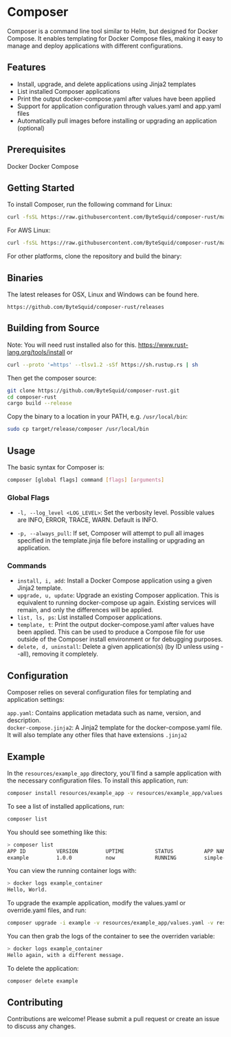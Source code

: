# Composer
Composer is a command line tool similar to Helm, but designed for Docker Compose. It enables templating for Docker Compose files, making it easy to manage and deploy applications with different configurations.

## Features
- Install, upgrade, and delete applications using Jinja2 templates
- List installed Composer applications
- Print the output docker-compose.yaml after values have been applied
- Support for application configuration through values.yaml and app.yaml files
- Automatically pull images before installing or upgrading an application (optional)

## Prerequisites
Docker
Docker Compose

## Getting Started
To install Composer, run the following command for Linux:
```bash
curl -fsSL https://raw.githubusercontent.com/ByteSquid/composer-rust/master/scripts/install-linux.sh | bash
```
For AWS Linux:
```bash
curl -fsSL https://raw.githubusercontent.com/ByteSquid/composer-rust/master/scripts/install-aws.sh | bash
```
For other platforms, clone the repository and build the binary:
## Binaries
The latest releases for OSX, Linux and Windows can be found here.
```
https://github.com/ByteSquid/composer-rust/releases
```

## Building from Source
Note: You will need rust installed also for this.
https://www.rust-lang.org/tools/install 
or 
```bash
curl --proto '=https' --tlsv1.2 -sSf https://sh.rustup.rs | sh
```
Then get the composer source:
```bash
git clone https://github.com/ByteSquid/composer-rust.git
cd composer-rust
cargo build --release
```
Copy the binary to a location in your PATH, e.g. `/usr/local/bin`:
```bash
sudo cp target/release/composer /usr/local/bin
```

## Usage
The basic syntax for Composer is:
```bash
composer [global flags] command [flags] [arguments]
```

### Global Flags
* `-l, --log_level <LOG_LEVEL>`: Set the verbosity level. Possible values are INFO, ERROR, TRACE, WARN. Default is INFO.

* `-p, --always_pull`: If set, Composer will attempt to pull all images specified in the template.jinja file before installing or upgrading an application.

### Commands
* `install, i, add`: Install a Docker Compose application using a given Jinja2 template.
* `upgrade, u, update`: Upgrade an existing Composer application. This is equivalent to running docker-compose up again. Existing services will remain, and only the differences will be applied.
* `list, ls, ps`: List installed Composer applications.
* `template, t`: Print the output docker-compose.yaml after values have been applied. This can be used to produce a Compose file for use outside of the Composer install environment or for debugging purposes.
* `delete, d, uninstall`: Delete a given application(s) (by ID unless using --all), removing it completely.


## Configuration
Composer relies on several configuration files for templating and application settings:

`app.yaml`: Contains application metadata such as name, version, and description. <br/>
`docker-compose.jinja2`: A Jinja2 template for the docker-compose.yaml file. <br/>
It will also template any other files that have extensions `.jinja2` <br/>

## Example
In the `resources/example_app` directory, you'll find a sample application with the necessary configuration files. To install this application, run: 
```bash
composer install resources/example_app -v resources/example_app/values.yaml -i example
```
To see a list of installed applications, run:
```bash
composer list
```
You should see something like this:
```bash
> composer list
APP ID          VERSION         UPTIME          STATUS          APP NAME                  COMPOSE             
example         1.0.0           now             RUNNING         simple-app                resources/example_app
```
You can view the running container logs with:
```bash
> docker logs example_container
Hello, World.
```
To upgrade the example application, modify the values.yaml or override.yaml files, and run:
```bash
composer upgrade -i example -v resources/example_app/values.yaml -v resources/example_app/override.yaml resources/example_app
```
You can then grab the logs of the container to see the overriden variable:
```bash
> docker logs example_container
Hello again, with a different message.
```
To delete the application: 
```bash
composer delete example
```

## Contributing
Contributions are welcome! Please submit a pull request or create an issue to discuss any changes.